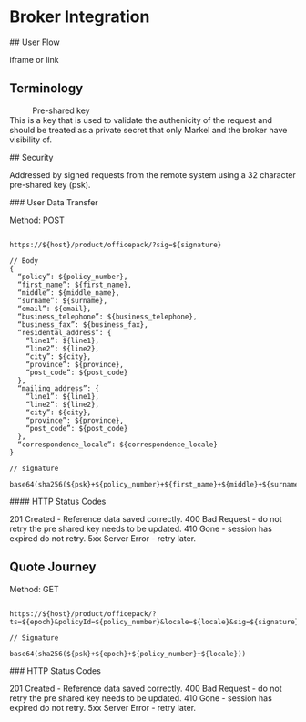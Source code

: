 # Broker Integration

## User Flow

iframe or link

## Terminology

<dl>
  <dd>Pre-shared key</dd>
  <dt>This is a key that is used to validate the authenicity of the request and should be treated as a private secret that only Markel and the broker have visibility of.</dt>
</dl>

## Security

Addressed by signed requests from the remote system using a 32 character pre-shared key (psk).

### User Data Transfer

Method: POST

<pre><code>
https://${host}/product/officepack/?sig=${signature}

// Body
{
  “policy”: ${policy_number},
  “first_name”: ${first_name},
  “middle”: ${middle_name},
  “surname”: ${surname},
  “email”: ${email},
  “business_telephone”: ${business_telephone},
  “business_fax”: ${business_fax},
  “residental_address”: {
    “line1”: ${line1},
    “line2”: ${line2},
    “city”: ${city},
    “province”: ${province},
    “post_code”: ${post_code}
  },
  “mailing_address”: {
    “line1”: ${line1},
    “line2”: ${line2},
    “city”: ${city},
    “province”: ${province},
    “post_code”: ${post_code}
  },
  “correspondence_locale”: ${correspondence_locale}
}

// signature

base64(sha256(${psk}+${policy_number}+${first_name}+${middle}+${surname}+${email}+${business_telephone}+${business_fax}+${residential_address::line1}+${residential_address::line2}+${residential_address::city}+${residential_address::province}+${residential_address::post_code}+${mailing_address::line1}+${mailing_address::line2}+${mailing_address::city}+${mailing_address::province}+${mailing_address::post_code}+${correspondence_locale}))
</code></pre>

#### HTTP Status Codes

201 Created - Reference data saved correctly.
400 Bad Request - do not retry the pre shared key needs to be updated.
410 Gone - session has expired do not retry.
5xx Server Error - retry later.

## Quote Journey

Method: GET

<pre><code>
https://${host}/product/officepack/?ts=${epoch}&policyId=${policy_number}&locale=${locale}&sig=${signature}

// Signature

base64(sha256(${psk}+${epoch}+${policy_number}+${locale}))
</code></pre>

### HTTP Status Codes

201 Created - Reference data saved correctly.
400 Bad Request - do not retry the pre shared key needs to be updated.
410 Gone - session has expired do not retry.
5xx Server Error - retry later.
